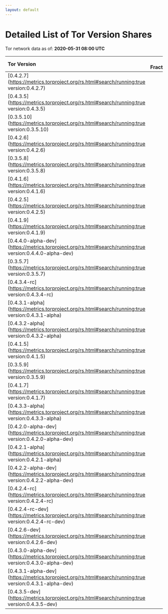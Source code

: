 ```yaml
---
layout: default
---
```



# Detailed List of Tor Version Shares

Tor network data as of: **2020-05-31 08:00 UTC**

| Tor Version                                                                                               |   CW Fraction(%) |   Exit(%) |   Guard(%) |   #Relays |
|:----------------------------------------------------------------------------------------------------------|-----------------:|----------:|-----------:|----------:|
| [0.4.2.7](https://metrics.torproject.org/rs.html#search/running:true version:0.4.2.7)                     |             34.7 |     49.16 |      27.75 |      2001 |
| [0.4.3.5](https://metrics.torproject.org/rs.html#search/running:true version:0.4.3.5)                     |             34.5 |     39.06 |      32.97 |      1823 |
| [0.3.5.10](https://metrics.torproject.org/rs.html#search/running:true version:0.3.5.10)                   |              6.7 |      1.5  |       8.3  |       677 |
| [0.4.2.6](https://metrics.torproject.org/rs.html#search/running:true version:0.4.2.6)                     |              5.4 |      4.7  |       4.63 |       504 |
| [0.3.5.8](https://metrics.torproject.org/rs.html#search/running:true version:0.3.5.8)                     |              5.3 |      1.44 |       7.82 |       382 |
| [0.4.1.6](https://metrics.torproject.org/rs.html#search/running:true version:0.4.1.6)                     |              4.7 |      0.85 |       6.91 |       261 |
| [0.4.2.5](https://metrics.torproject.org/rs.html#search/running:true version:0.4.2.5)                     |              2.4 |      1.08 |       3.3  |       168 |
| [0.4.1.9](https://metrics.torproject.org/rs.html#search/running:true version:0.4.1.9)                     |              1.2 |      0.45 |       1.7  |        71 |
| [0.4.4.0-alpha-dev](https://metrics.torproject.org/rs.html#search/running:true version:0.4.4.0-alpha-dev) |              1   |      0.19 |       1.64 |        46 |
| [0.3.5.7](https://metrics.torproject.org/rs.html#search/running:true version:0.3.5.7)                     |              0.7 |      0.02 |       1.31 |        35 |
| [0.4.3.4-rc](https://metrics.torproject.org/rs.html#search/running:true version:0.4.3.4-rc)               |              0.7 |      0.89 |       0.71 |        52 |
| [0.4.3.1-alpha](https://metrics.torproject.org/rs.html#search/running:true version:0.4.3.1-alpha)         |              0.5 |      0    |       0.84 |         5 |
| [0.4.3.2-alpha](https://metrics.torproject.org/rs.html#search/running:true version:0.4.3.2-alpha)         |              0.4 |      0.4  |       0.49 |        15 |
| [0.4.1.5](https://metrics.torproject.org/rs.html#search/running:true version:0.4.1.5)                     |              0.3 |      0    |       0.57 |        39 |
| [0.3.5.9](https://metrics.torproject.org/rs.html#search/running:true version:0.3.5.9)                     |              0.2 |      0    |       0.36 |         2 |
| [0.4.1.7](https://metrics.torproject.org/rs.html#search/running:true version:0.4.1.7)                     |              0.2 |      0.12 |       0.25 |        18 |
| [0.4.3.3-alpha](https://metrics.torproject.org/rs.html#search/running:true version:0.4.3.3-alpha)         |              0.2 |      0    |       0.32 |        18 |
| [0.4.2.0-alpha-dev](https://metrics.torproject.org/rs.html#search/running:true version:0.4.2.0-alpha-dev) |              0   |      0    |       0    |         1 |
| [0.4.2.1-alpha](https://metrics.torproject.org/rs.html#search/running:true version:0.4.2.1-alpha)         |              0   |      0    |       0.02 |         1 |
| [0.4.2.2-alpha-dev](https://metrics.torproject.org/rs.html#search/running:true version:0.4.2.2-alpha-dev) |              0   |      0    |       0    |         1 |
| [0.4.2.4-rc](https://metrics.torproject.org/rs.html#search/running:true version:0.4.2.4-rc)               |              0   |      0.07 |       0.02 |         3 |
| [0.4.2.4-rc-dev](https://metrics.torproject.org/rs.html#search/running:true version:0.4.2.4-rc-dev)       |              0   |      0    |       0    |         1 |
| [0.4.2.6-dev](https://metrics.torproject.org/rs.html#search/running:true version:0.4.2.6-dev)             |              0   |      0    |       0    |         1 |
| [0.4.3.0-alpha-dev](https://metrics.torproject.org/rs.html#search/running:true version:0.4.3.0-alpha-dev) |              0   |      0    |       0    |         2 |
| [0.4.3.1-alpha-dev](https://metrics.torproject.org/rs.html#search/running:true version:0.4.3.1-alpha-dev) |              0   |      0    |       0    |         1 |
| [0.4.3.5-dev](https://metrics.torproject.org/rs.html#search/running:true version:0.4.3.5-dev)             |              0   |      0    |       0    |         1 |